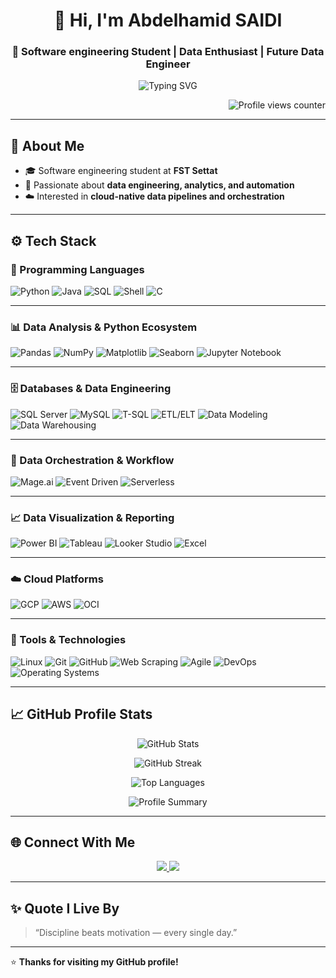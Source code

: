 <!-- PROFILE HEADER -->
<h1 align="center">👋 Hi, I'm Abdelhamid SAIDI</h1>
<h3 align="center">🎯 Software engineering Student | Data Enthusiast | Future Data Engineer</h3>

<p align="center">
  <img src="https://readme-typing-svg.herokuapp.com?font=Fira+Code&pause=1000&center=true&vCenter=true&width=500&lines=Turning+data+into+insights;Building+end-to-end+data+solutions;Always+learning%2C+always+improving!" alt="Typing SVG" />
</p>

<p align="right">
  <img src="https://komarev.com/ghpvc/?username=AbdelhamidSaidi&label=Profile%20Visits&color=0e75b6&style=for-the-badge" alt="Profile views counter" />
</p>

---

## 🧠 About Me  
- 🎓 Software engineering student at **FST Settat**  
- 💾 Passionate about **data engineering, analytics, and automation**  
- ☁️ Interested in **cloud-native data pipelines and orchestration**  
---

## ⚙️ Tech Stack  

### 🐍 Programming Languages
![Python](https://img.shields.io/badge/Python-3776AB?logo=python&logoColor=white)
![Java](https://img.shields.io/badge/Java-ED8B00?logo=java&logoColor=white)
![SQL](https://img.shields.io/badge/SQL-336791?logo=postgresql&logoColor=white)
![Shell](https://img.shields.io/badge/Shell_Scripting-121011?logo=gnubash&logoColor=white)
![C](https://img.shields.io/badge/C-00599C?logo=c&logoColor=white)

---

### 📊 Data Analysis & Python Ecosystem
![Pandas](https://img.shields.io/badge/Pandas-150458?logo=pandas&logoColor=white)
![NumPy](https://img.shields.io/badge/NumPy-013243?logo=numpy&logoColor=white)
![Matplotlib](https://img.shields.io/badge/Matplotlib-11557C?logo=python&logoColor=white)
![Seaborn](https://img.shields.io/badge/Seaborn-2E5EAA?logo=python&logoColor=white)
![Jupyter Notebook](https://img.shields.io/badge/Jupyter-F37626?logo=jupyter&logoColor=white)

---

### 🗄️ Databases & Data Engineering
![SQL Server](https://img.shields.io/badge/SQL_Server-CC2927?logo=microsoftsqlserver&logoColor=white)
![MySQL](https://img.shields.io/badge/MySQL-4479A1?logo=mysql&logoColor=white)
![T-SQL](https://img.shields.io/badge/T--SQL-CC2927?logo=microsoftsqlserver&logoColor=white)
![ETL/ELT](https://img.shields.io/badge/ETL%2FELT_Pipelines-02569B?logo=apacheairflow&logoColor=white)
![Data Modeling](https://img.shields.io/badge/Data_Modeling-2C3E50?logo=databricks&logoColor=white)
![Data Warehousing](https://img.shields.io/badge/Data_Warehousing-4DB33D?logo=amazonredshift&logoColor=white)

---

### 🔄 Data Orchestration & Workflow
![Mage.ai](https://img.shields.io/badge/Mage.ai-3B82F6?logo=mage&logoColor=white)
![Event Driven](https://img.shields.io/badge/Event--Driven_Automation-FF6B6B?logo=amazons3&logoColor=white)
![Serverless](https://img.shields.io/badge/Serverless_Architecture-FF9900?logo=awslambda&logoColor=white)

---

### 📈 Data Visualization & Reporting
![Power BI](https://img.shields.io/badge/Power_BI-F2C811?logo=powerbi&logoColor=black)
![Tableau](https://img.shields.io/badge/Tableau-E97627?logo=tableau&logoColor=white)
![Looker Studio](https://img.shields.io/badge/Looker_Studio-4285F4?logo=looker&logoColor=white)
![Excel](https://img.shields.io/badge/Microsoft_Excel-217346?logo=microsoftexcel&logoColor=white)

---

### ☁️ Cloud Platforms
![GCP](https://img.shields.io/badge/Google_Cloud_Platform-4285F4?logo=googlecloud&logoColor=white)
![AWS](https://img.shields.io/badge/AWS-232F3E?logo=amazonaws&logoColor=white)
![OCI](https://img.shields.io/badge/Oracle_Cloud_Infrastructure-F80000?logo=oracle&logoColor=white)

---

### 🧰 Tools & Technologies
![Linux](https://img.shields.io/badge/Linux-FCC624?logo=linux&logoColor=black)
![Git](https://img.shields.io/badge/Git-F05032?logo=git&logoColor=white)
![GitHub](https://img.shields.io/badge/GitHub-181717?logo=github&logoColor=white)
![Web Scraping](https://img.shields.io/badge/Web_Scraping-4B8BBE?logo=python&logoColor=white)
![Agile](https://img.shields.io/badge/Agile_Methodologies-0078D7?logo=azuredevops&logoColor=white)
![DevOps](https://img.shields.io/badge/DevOps_Fundamentals-2496ED?logo=docker&logoColor=white)
![Operating Systems](https://img.shields.io/badge/Operating_Systems_Concepts-333333?logo=windowsterminal&logoColor=white)


---

## 📈 GitHub Profile Stats  

<p align="center">
  <img src="https://github-readme-stats.vercel.app/api?username=AbdelhamidSaidi&show_icons=true&theme=dark" alt="GitHub Stats" />
</p>

<p align="center">
  <img src="https://github-readme-streak-stats.herokuapp.com/?user=AbdelhamidSaidi&theme=dark" alt="GitHub Streak" />
</p>

<p align="center">
  <img src="https://github-readme-stats.vercel.app/api/top-langs/?username=AbdelhamidSaidi&layout=compact&theme=dark" alt="Top Languages" />
</p>

<p align="center">
  <img src="https://github-profile-summary-cards.vercel.app/api/cards/profile-details?username=AbdelhamidSaidi&theme=dark" alt="Profile Summary" />
</p>

---

## 🌐 Connect With Me  
<p align="center">
  <a href="https://www.linkedin.com/in/abdelhamidsaidi" target="_blank">
    <img src="https://img.shields.io/badge/LinkedIn-0077B5?style=for-the-badge&logo=linkedin&logoColor=white" />
  </a>
  <a href="mailto:abdelhamidsaidiofficial@gmail.com" target="_blank">
    <img src="https://img.shields.io/badge/Email-D14836?style=for-the-badge&logo=gmail&logoColor=white" />
  </a>
</p>

---

## ✨ Quote I Live By  
> “Discipline beats motivation — every single day.”

---

⭐️ **Thanks for visiting my GitHub profile!**
